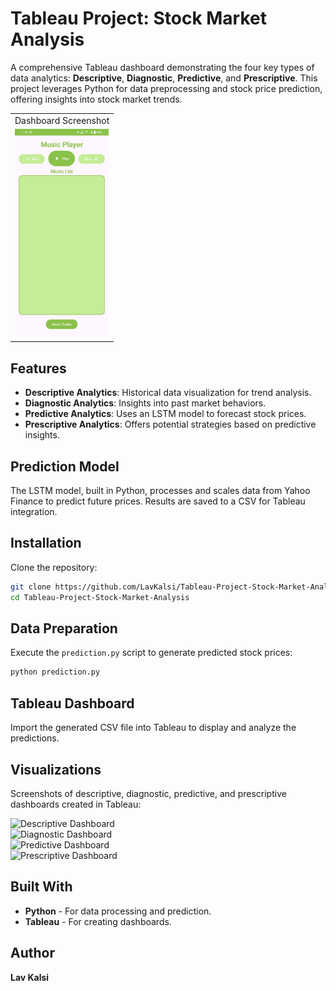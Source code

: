 # Tableau Project: Stock Market Analysis

A comprehensive Tableau dashboard demonstrating the four key types of data analytics: **Descriptive**, **Diagnostic**, **Predictive**, and **Prescriptive**. This project leverages Python for data preprocessing and stock price prediction, offering insights into stock market trends.

<table>
  <tr><td align="center">Dashboard Screenshot</td></tr>
  <tr><td><img src="https://github.com/LavKalsi/MusicPlayer/blob/master/Screenshots/HomeScreen.jpg" width="150" height="334"/></td></tr>
</table>

## Features

- **Descriptive Analytics**: Historical data visualization for trend analysis.
- **Diagnostic Analytics**: Insights into past market behaviors.
- **Predictive Analytics**: Uses an LSTM model to forecast stock prices.
- **Prescriptive Analytics**: Offers potential strategies based on predictive insights.

## Prediction Model

The LSTM model, built in Python, processes and scales data from Yahoo Finance to predict future prices. Results are saved to a CSV for Tableau integration.

## Installation

Clone the repository:

```bash
git clone https://github.com/LavKalsi/Tableau-Project-Stock-Market-Analysis.git
cd Tableau-Project-Stock-Market-Analysis
```

## Data Preparation

Execute the `prediction.py` script to generate predicted stock prices:

```bash
python prediction.py
```

## Tableau Dashboard

Import the generated CSV file into Tableau to display and analyze the predictions.

## Visualizations

Screenshots of descriptive, diagnostic, predictive, and prescriptive dashboards created in Tableau:

![Descriptive Dashboard](path_to_descriptive_dashboard_screenshot)  
![Diagnostic Dashboard](path_to_diagnostic_dashboard_screenshot)  
![Predictive Dashboard](path_to_predictive_dashboard_screenshot)  
![Prescriptive Dashboard](path_to_prescriptive_dashboard_screenshot)  

## Built With

- **Python** - For data processing and prediction.
- **Tableau** - For creating dashboards.

## Author

**Lav Kalsi**

